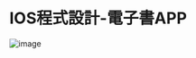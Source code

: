 # IOS程式設計-電子書APP

![image](https://github.com/Mystes-CS/IOS-APP/blob/master/2018-04-10%2013_44_50.gif)
